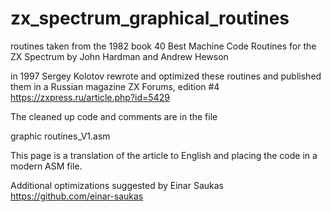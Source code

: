 # zx_spectrum_graphical_routines
routines taken from the 1982 book  40 Best Machine Code Routines for the ZX Spectrum by John Hardman and Andrew Hewson

in 1997 Sergey Kolotov rewrote and optimized these routines and published them in a Russian magazine ZX Forums, edition #4
https://zxpress.ru/article.php?id=5429

The cleaned up code and comments are in the file

graphic routines_V1.asm

This page is a translation of the article to English and placing the code in a modern ASM file.

Additional optimizations suggested by Einar Saukas
https://github.com/einar-saukas

